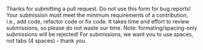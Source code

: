 Thanks for submitting a pull request. Do not use this form for bug reports!
Your submission must meet the minimum requirements of a contribution, i.e., add code, refactor code or fix code.
It takes time and effort to review submissions, so please do not waste our time.
Note: formating/spacing-only submissions will be rejected!
For submissions, we want you to use spaces, not tabs (4 spaces) - thank you.
